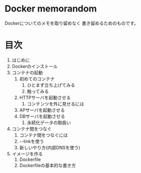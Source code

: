 # Docker memorandom

Dockerについてのメモを取り留めなく
書き留めるためのものです。

# 目次
1. はじめに 
1. Dockerのインストール
1. コンテナの起動
    1. 初めてのコンテナ
        1. ひとまず立ち上げてみる
        1. 触ってみる
    1. HTTPサーバを起動させる
        1. コンテンツを外に見せるには
    1. APサーバを起動させる
    1. DBサーバを起動させる
        1. 永続化データの取扱い
1. コンテナ間をつなぐ
    1. コンテナ間をつなぐには
    1. --linkを使う
    1. 新しいやり方(内部DNSを使う)
1. イメージを作る
    1. Dockerfile
    1. Dockerfileの基本的な書き方
